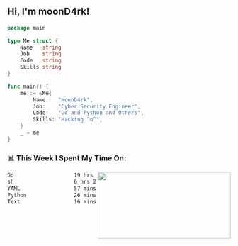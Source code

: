 <h2> Hi, I'm moonD4rk!</h2>

```go
package main

type Me struct {
	Name   string
	Job    string
	Code   string
	Skills string
}

func main() {
	me := &Me{
		Name:   "moonD4rk",
		Job:    "Cyber Security Engineer",
		Code:   "Go and Python and Others",
		Skills: "Hacking ^o^",
	}
	_ = me
}
```

<h3>📊 This Week I Spent My Time On:</h3>
<img align='right' src="https://github-readme-stats.vercel.app/api?username=moond4rk&show_icons=true&theme=radical", width="300" height="150">

<!--START_SECTION:waka-->

```txt
Go                   19 hrs 11 mins  █████████████████▒░░░░░░░   69.30 %
sh                   6 hrs 2 mins    █████▒░░░░░░░░░░░░░░░░░░░   21.83 %
YAML                 57 mins         █░░░░░░░░░░░░░░░░░░░░░░░░   03.47 %
Python               26 mins         ▒░░░░░░░░░░░░░░░░░░░░░░░░   01.60 %
Text                 16 mins         ▒░░░░░░░░░░░░░░░░░░░░░░░░   01.01 %
```

<!--END_SECTION:waka-->

